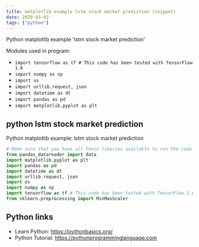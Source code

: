 ```yaml
---
title: matplotlib example lstm stock market prediction (snippet)
date: 2020-03-03
tags: ["python"]
---
```

Python matplotlib example 'lstm stock market prediction'


Modules used in program: 
* `import tensorflow as tf # This code has been tested with TensorFlow 1.6`
* `import numpy as np`
* `import os`
* `import urllib.request, json `
* `import datetime as dt`
* `import pandas as pd`
* `import matplotlib.pyplot as plt`

## python lstm stock market prediction

Python matplotlib example: lstm stock market prediction

```python
# Make sure that you have all these libaries available to run the code successfully
from pandas_datareader import data
import matplotlib.pyplot as plt
import pandas as pd
import datetime as dt
import urllib.request, json 
import os
import numpy as np
import tensorflow as tf # This code has been tested with TensorFlow 1.6
from sklearn.preprocessing import MinMaxScaler

```

## Python links

- Learn Python: https://pythonbasics.org/
- Python Tutorial: https://pythonprogramminglanguage.com
